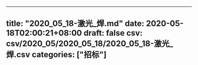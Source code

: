 
---
title: "2020_05_18-激光_焊.md"
date: 2020-05-18T02:00:21+08:00
draft: false
csv: csv/2020_05/2020_05_18/2020_05_18-激光_焊.csv
categories: ["招标"]
---
